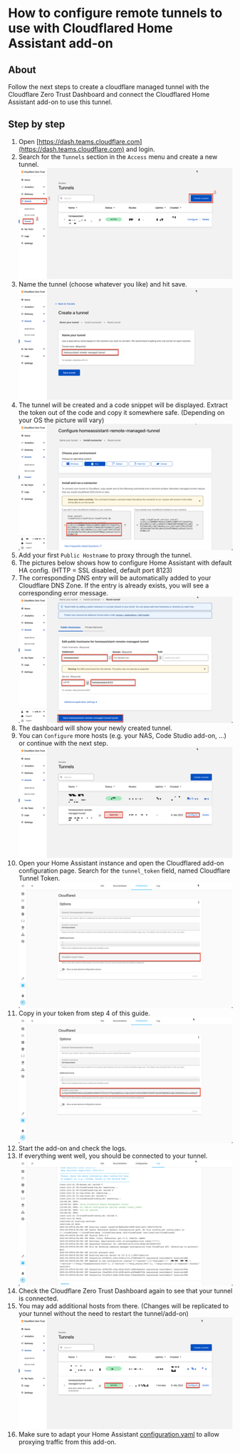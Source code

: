 # How to configure remote tunnels to use with Cloudflared Home Assistant add-on

## About

Follow the next steps to create a cloudflare managed tunnel with the
Cloudflare Zero Trust Dashboard and connect the Cloudflared Home Assistant add-on
to use this tunnel.

## Step by step

1. Open [https://dash.teams.cloudflare.com](https://dash.teams.cloudflare.com)
   and login.
1. Search for the `Tunnels` section in the `Access` menu and create a new tunnel.
   ![Step 1](images/1.png)
1. Name the tunnel (choose whatever you like) and hit save.
   ![Step 2](images/2.png)
1. The tunnel will be created and a code snippet will be displayed. Extract the
   token out of the code and copy it somewhere safe. (Depending on your OS the
   picture will vary)
   ![Step 3](images/3.png)
1. Add your first `Public Hostname` to proxy through the tunnel.
1. The pictures below shows how to configure Home Assistant with default HA config.
   (HTTP = SSL disabled, default port 8123)
1. The corresponding DNS entry will be automatically added to your Cloudflare DNS
   Zone. If the entry is already exists, you will
   see a corresponding error message.
   ![Step 4](images/4.png)
1. The dashboard will show your newly created tunnel.
1. You can `Configure` more hosts (e.g. your NAS, Code Studio add-on, ...)
   or continue with the next step.
   ![Step 5](images/5.png)
1. Open your Home Assistant instance and open the Cloudflared add-on configuration
    page. Search for the `tunnel_token` field, named Cloudflare Tunnel Token.
    ![Step 6](images/6.png)
1. Copy in your token from step 4 of this guide.
    ![Step 7](images/7.png)
1. Start the add-on and check the logs.
1. If everything went well, you should be connected to your tunnel.
    ![Step 8](images/8.png)
1. Check the Cloudflare Zero Trust Dashboard again to see that your tunnel is
    connected.
1. You may add additional hosts from there. (Changes will be replicated to your
    tunnel without the need to restart the tunnel/add-on)
    ![Step 9](images/9.png)
1. Make sure to adapt your Home Assistant
   [configuration.yaml](../cloudflared/DOCS.md#configurationyaml)
   to allow proxying traffic from this add-on.
